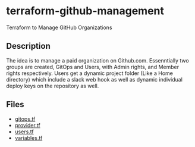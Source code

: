 # terraform-github-management
Terraform to Manage GitHub Organizations

## Description
 
The idea is to manage a paid organization on Github.com.   Essenntially two groups are created, GitOps and Users, with Admin rights, and Member rights respectively.
Users get a dynamic project folder (Like a Home directory) which include a slack web hook as well as dynamic individual deploy keys on the repository as well.


## Files

* [gitops.tf](gitops.tf)
* [provider.tf](provider.tf)
* [users.tf](users.tf)
* [variables.tf](variables.tf)
